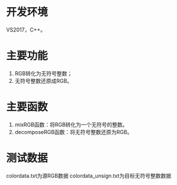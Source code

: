 # 开发环境

VS2017，C++。

# 主要功能

1. RGB转化为无符号整数；
2. 无符号整数还原成RGB。

# 主要函数

1. mixRGB函数：将RGB转化为一个无符号的整数。
2. decomposeRGB函数：将无符号整数还原为RGB。

# 测试数据

colordata.txt为源RGB数据
colordata_unsign.txt为目标无符号整数数据